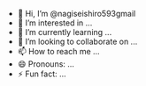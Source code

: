 - 👋 Hi, I’m @nagiseishiro593gmail
- 👀 I’m interested in ...
- 🌱 I’m currently learning ...
- 💞️ I’m looking to collaborate on ...
- 📫 How to reach me ...
- 😄 Pronouns: ...
- ⚡ Fun fact: ...

<!---
nagiseishiro593gmail/nagiseishiro593gmail is a ✨ special ✨ repository because its `README.md` (this file) appears on your GitHub profile.
You can click the Preview link to take a look at your changes.
--->
